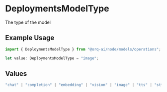 # DeploymentsModelType

The type of the model

## Example Usage

```typescript
import { DeploymentsModelType } from "@orq-ai/node/models/operations";

let value: DeploymentsModelType = "image";
```

## Values

```typescript
"chat" | "completion" | "embedding" | "vision" | "image" | "tts" | "stt" | "rerank" | "moderations"
```